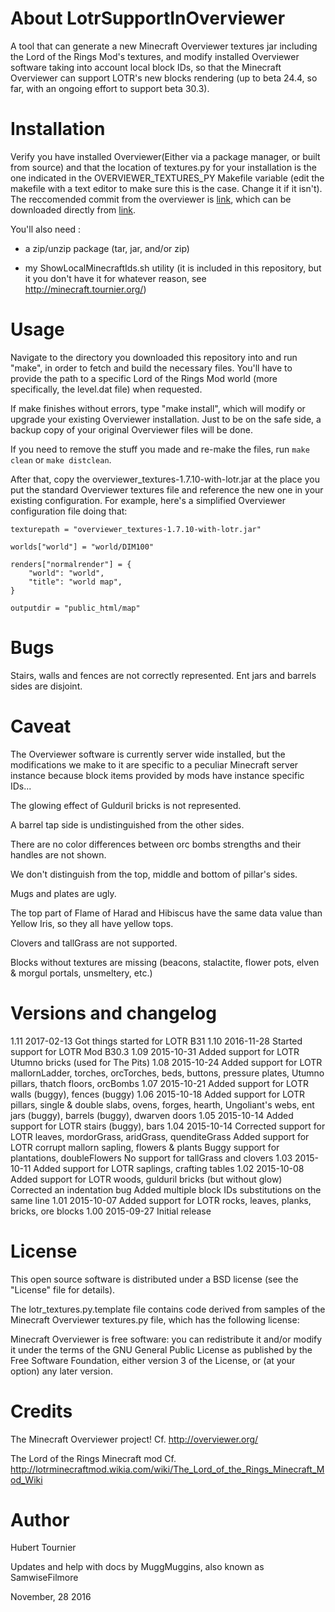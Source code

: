 About LotrSupportInOverviewer
=============================
A tool that can generate a new Minecraft Overviewer textures jar including the Lord of the Rings Mod's textures, and modify installed Overviewer software taking into account local block IDs, so that the Minecraft Overviewer can support LOTR's new blocks rendering (up to beta 24.4, so far, with an ongoing effort to support beta 30.3).


Installation
============
Verify you have installed Overviewer(Either via a package manager, or built from source) and that the location of textures.py for your installation is the one indicated in the OVERVIEWER_TEXTURES_PY Makefile variable (edit the makefile with a text editor to make sure this is the case. Change it if it isn't). The reccomended commit from the overviewer is [link](https://github.com/overviewer/Minecraft-Overviewer/commits/master?after=Y3Vyc29yOirdlhMs9u7Usxw05y%2FK18E%2Flv%2FWKzEzOQ%3D%3D "c6830a3"), which can be downloaded directly from [link](https://github.com/overviewer/Minecraft-Overviewer/archive/50b8da58207af5e65a8dc00cb5cf56f9aeab8ab9.zip "here").

You'll also need :

- a zip/unzip package (tar, jar, and/or zip)

- my ShowLocalMinecraftIds.sh utility (it is included in this repository, but it you don't have it for whatever reason, see http://minecraft.tournier.org/)


Usage
=====
Navigate to the directory you downloaded this repository into and run "make", in order to fetch and build the necessary files.
You'll have to provide the path to a specific Lord of the Rings Mod world (more specifically, the level.dat file) when requested.

If make finishes without errors, type "make install", which will modify or upgrade your existing Overviewer installation.
Just to be on the safe side, a backup copy of your original Overviewer files will be done.

If you need to remove the stuff you made and re-make the files, run ```make clean``` or ```make distclean```.

After that, copy the overviewer_textures-1.7.10-with-lotr.jar at the place you put the standard Overviewer textures file and reference the new one in your existing configuration.
For example, here's a simplified Overviewer configuration file doing that:

 	texturepath = "overviewer_textures-1.7.10-with-lotr.jar"

 	worlds["world"] = "world/DIM100"

 	renders["normalrender"] = {
 	    "world": "world",
 	    "title": "world map",
 	}

 	outputdir = "public_html/map"


Bugs
====
Stairs, walls and fences are not correctly represented.
Ent jars and barrels sides are disjoint.

Caveat
======
The Overviewer software is currently server wide installed, but the modifications we make to it are specific to a peculiar Minecraft server instance because block items provided by mods have instance specific IDs...

The glowing effect of Gulduril bricks is not represented.

A barrel tap side is undistinguished from the other sides.

There are no color differences between orc bombs strengths and their handles are not shown.

We don't distinguish from the top, middle and bottom of pillar's sides.

Mugs and plates are ugly.

The top part of Flame of Harad and Hibiscus have the same data value than Yellow Iris, so they all have yellow tops.

Clovers and tallGrass are not supported.

Blocks without textures are missing (beacons, stalactite, flower pots, elven & morgul portals, unsmeltery, etc.)


Versions and changelog
======================

   1.11  2017-02-13  Got things started for LOTR B31
	1.10	2016-11-28	Started support for LOTR Mod B30.3
	1.09	2015-10-31	Added support for LOTR Utumno bricks (used for The Pits)
	1.08	2015-10-24	Added support for LOTR mallornLadder, torches, orcTorches, beds, buttons, pressure plates,
						Utumno pillars, thatch floors, orcBombs
	1.07	2015-10-21	Added support for LOTR walls (buggy), fences (buggy)
	1.06	2015-10-18	Added support for LOTR pillars, single & double slabs, ovens, forges, hearth, Ungoliant's webs,
						ent jars (buggy), barrels (buggy), dwarven doors
	1.05	2015-10-14	Added support for LOTR stairs (buggy), bars
	1.04	2015-10-14	Corrected support for LOTR leaves, mordorGrass, aridGrass, quenditeGrass
 						Added support for LOTR corrupt mallorn sapling, flowers & plants
 						Buggy support for plantations, doubleFlowers
 						No support for tallGrass and clovers
	1.03	2015-10-11	Added support for LOTR saplings, crafting tables
	1.02	2015-10-08	Added support for LOTR woods, gulduril bricks (but without glow)
 						Corrected an indentation bug
 						Added multiple block IDs substitutions on the same line
	1.01	2015-10-07	Added support for LOTR rocks, leaves, planks, bricks, ore blocks
	1.00	2015-09-27	Initial release

License
=======
This open source software is distributed under a BSD license (see the "License" file for details).

The lotr_textures.py.template file contains code derived from samples of the Minecraft Overviewer textures.py file, which has the following license:

Minecraft Overviewer is free software: you can redistribute it and/or modify it under the terms of the GNU General Public License as published by the Free Software Foundation, either version 3 of the License, or (at your option) any later version.


Credits
=======
The Minecraft Overviewer project!
Cf. http://overviewer.org/

The Lord of the Rings Minecraft mod
Cf. http://lotrminecraftmod.wikia.com/wiki/The_Lord_of_the_Rings_Minecraft_Mod_Wiki


Author
======
Hubert Tournier

Updates and help with docs by MuggMuggins, also known as SamwiseFilmore

November, 28 2016
